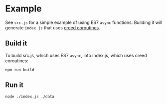 # Example

See `src.js` for a simple example of using ES7 `async` functions.  Building it will generate `index.js` that uses [creed coroutines](https://github.com/briancavalier/creed).

## Build it

To build src.js, which uses ES7 `async`, into index.js, which uses creed coroutines:

```
npm run build
```

## Run it

```
node ./index.js ./data
```


